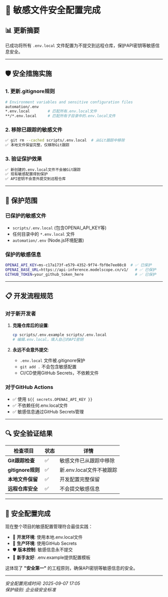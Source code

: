 # 🔐 敏感文件安全配置完成

## 📊 更新摘要

已成功将所有 `.env.local` 文件配置为不提交到远程仓库，保护API密钥等敏感信息安全。

---

## 🛡️ 安全措施实施

### 1. **更新.gitignore规则**
```bash
# Environment variables and sensitive configuration files
automation/.env
*.env.local        # 匹配所有.env.local文件
**/*.env.local     # 匹配所有子目录中的.env.local文件
```

### 2. **移除已跟踪的敏感文件**
```bash
✅ git rm --cached scripts/.env.local  # 从Git跟踪中移除
✅ 本地文件保留完整，仅移除Git跟踪
```

### 3. **验证保护效果**
```bash
✅ 新创建的.env.local文件不会被Git跟踪
✅ 现有敏感配置得到保护
✅ API密钥不会意外提交到远程仓库
```

---

## 🎯 保护范围

### 已保护的敏感文件
- `scripts/.env.local` (包含OPENAI_API_KEY等)
- 任何目录中的 `*.env.local` 文件
- `automation/.env` (Node.js环境配置)

### 保护的敏感信息
```bash
OPENAI_API_KEY=ms-c17a173f-e579-4352-9f74-fbf0e7ee08c8  # ✅ 已保护
OPENAI_BASE_URL=https://api-inference.modelscope.cn/v1/   # ✅ 已保护  
GITHUB_TOKEN=your_github_token_here                       # ✅ 已保护
```

---

## 📋 开发流程规范

### 对于新开发者
1. **克隆仓库后的设置**:
   ```bash
   cp scripts/.env.example scripts/.env.local
   # 编辑.env.local，填入自己的API密钥
   ```

2. **永远不会意外提交**:
   - `.env.local` 文件被.gitignore保护
   - `git add .` 不会包含敏感配置
   - CI/CD使用GitHub Secrets，不依赖文件

### 对于GitHub Actions
- ✅ 使用 `${{ secrets.OPENAI_API_KEY }}` 
- ✅ 不依赖任何.env.local文件
- ✅ 敏感信息通过GitHub Secrets管理

---

## 🔍 安全验证结果

| 检查项目 | 状态 | 详情 |
|---------|------|------|
| **Git跟踪检查** | ✅ | 敏感文件已从跟踪中移除 |
| **gitignore规则** | ✅ | 新.env.local文件不被跟踪 |
| **本地文件保留** | ✅ | 开发配置完整保留 |
| **远程仓库安全** | ✅ | 不会提交敏感信息 |

---

## 🎉 安全配置完成

现在整个项目的敏感配置管理符合最佳实践：
- 🔐 **开发环境**: 使用本地.env.local文件
- 🚀 **生产环境**: 使用GitHub Secrets  
- 🛡️ **版本控制**: 敏感信息永不提交
- 📝 **新手友好**: .env.example提供配置模板

这体现了 **"安全第一"** 的工程原则，确保API密钥等敏感信息的安全。

---

*安全配置完成时间: 2025-09-07 17:05*  
*保护级别: 企业级安全标准*